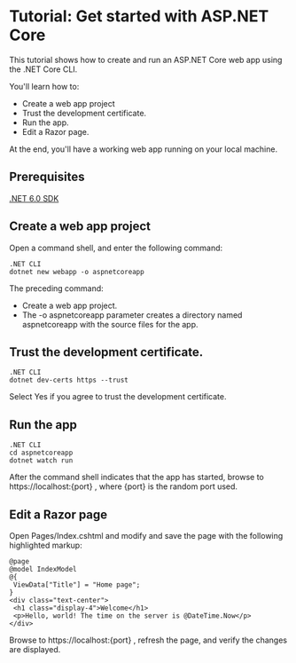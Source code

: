 # Tutorial: Get started with ASP.NET Core

This tutorial shows how to create and run an ASP.NET Core web app using the .NET Core CLI.

You'll learn how to:

* Create a web app project
* Trust the development certificate.
* Run the app.
* Edit a Razor page.
 
At the end, you'll have a working web app running on your local machine.

##  Prerequisites
[.NET 6.0 SDK](https://dotnet.microsoft.com/download/dotnet/6.0)

##  Create a web app project

Open a command shell, and enter the following command:

```Command shell
.NET CLI
dotnet new webapp -o aspnetcoreapp
```

The preceding command:
* Create a web app project.
* The -o aspnetcoreapp parameter creates a directory named aspnetcoreapp with
the source files for the app.

## Trust the development certificate.

```Command shell
.NET CLI
dotnet dev-certs https --trust
```

Select Yes if you agree to trust the development certificate.

## Run the app

```Command shell
.NET CLI
cd aspnetcoreapp
dotnet watch run
```

After the command shell indicates that the app has started, browse to
https://localhost:{port} , where {port} is the random port used.


## Edit a Razor page

Open Pages/Index.cshtml and modify and save the page with the following highlighted
markup:

```CSHTML
@page
@model IndexModel
@{
 ViewData["Title"] = "Home page";
}
<div class="text-center">
 <h1 class="display-4">Welcome</h1>
 <p>Hello, world! The time on the server is @DateTime.Now</p>
</div>
```

Browse to https://localhost:{port} , refresh the page, and verify the changes are
displayed.
